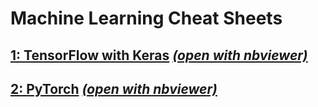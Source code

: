 # Machine Learning Cheat Sheets

## [1: TensorFlow with Keras](https://github.com/isi22/Cheat_Sheets/blob/main/CS_Keras.ipynb) _[(open with nbviewer)](https://nbviewer.org/github/isi22/Cheat_Sheets/blob/main/CS_Keras.ipynb)_

## [2: PyTorch](https://github.com/isi22/Cheat_Sheets/blob/main/CS_PyTorch.ipynb) _[(open with nbviewer)](https://nbviewer.org/github/isi22/Cheat_Sheets/blob/main/CS_PyTorch.ipynb)_
